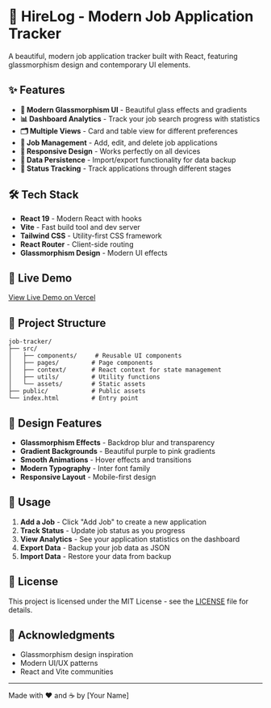 # 🚀 HireLog - Modern Job Application Tracker

A beautiful, modern job application tracker built with React, featuring glassmorphism design and contemporary UI elements.

## ✨ Features

- **🎨 Modern Glassmorphism UI** - Beautiful glass effects and gradients
- **📊 Dashboard Analytics** - Track your job search progress with statistics
- **🗂️ Multiple Views** - Card and table view for different preferences
- **📝 Job Management** - Add, edit, and delete job applications
- **📱 Responsive Design** - Works perfectly on all devices
- **💾 Data Persistence** - Import/export functionality for data backup
- **🎯 Status Tracking** - Track applications through different stages

## 🛠️ Tech Stack

- **React 19** - Modern React with hooks
- **Vite** - Fast build tool and dev server
- **Tailwind CSS** - Utility-first CSS framework
- **React Router** - Client-side routing
- **Glassmorphism Design** - Modern UI effects

## 🚀 Live Demo

[View Live Demo on Vercel](https://your-app-name.vercel.app)



## 📁 Project Structure

```
job-tracker/
├── src/
│   ├── components/     # Reusable UI components
│   ├── pages/         # Page components
│   ├── context/       # React context for state management
│   ├── utils/         # Utility functions
│   └── assets/        # Static assets
├── public/            # Public assets
└── index.html         # Entry point
```

## 🎨 Design Features

- **Glassmorphism Effects** - Backdrop blur and transparency
- **Gradient Backgrounds** - Beautiful purple to pink gradients
- **Smooth Animations** - Hover effects and transitions
- **Modern Typography** - Inter font family
- **Responsive Layout** - Mobile-first design

## 📱 Usage

1. **Add a Job** - Click "Add Job" to create a new application
2. **Track Status** - Update job status as you progress
3. **View Analytics** - See your application statistics on the dashboard
4. **Export Data** - Backup your job data as JSON
5. **Import Data** - Restore your data from backup



## 📄 License

This project is licensed under the MIT License - see the [LICENSE](LICENSE) file for details.

## 🙏 Acknowledgments

- Glassmorphism design inspiration
- Modern UI/UX patterns
- React and Vite communities

---

Made with ❤️ and ☕ by [Your Name]

